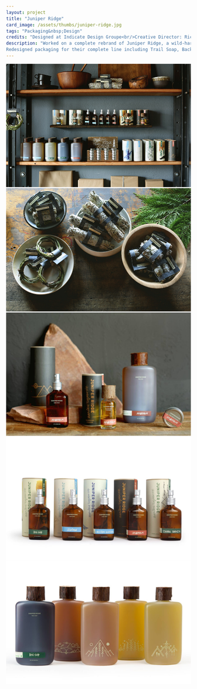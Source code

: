 ```yaml
---
layout: project
title: "Juniper Ridge"
card_image: /assets/thumbs/juniper-ridge.jpg
tags: "Packaging&nbsp;Design"
credits: "Designed at Indicate Design Groupe<br/>Creative Director: Rich Hansen<br/>Photos: Juniper Ridge"
description: "Worked on a complete rebrand of Juniper Ridge, a wild-harvested fragrance company, to visually unify their identity. 
Redesigned packaging for their complete line including Trail Soap, Backpacker's Cologne, Cabin Spray, Campfire Incense and Smudge's."
---
```

<img src="../assets/project_images/juniper_ridge/jr-line-2.jpg" />
<img src="../assets/project_images/juniper_ridge/jr-smudges.jpg" />
<img src="../assets/project_images/juniper_ridge/jr-line-mojave.jpg" />
<img src="../assets/project_images/juniper_ridge/jr-cs.jpg" />
<img src="../assets/project_images/juniper_ridge/jr-soaps.jpg" />